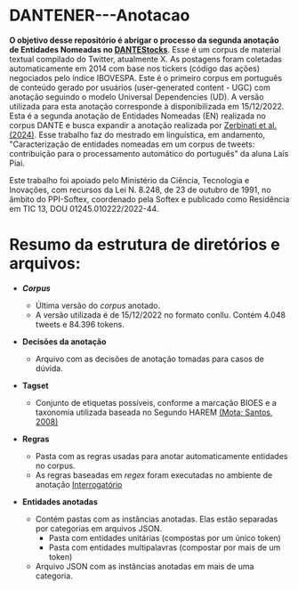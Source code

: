# DANTENER---Anotacao
**O objetivo desse repositório é abrigar o processo da segunda anotação de Entidades Nomeadas no [DANTEStocks](https://sol.sbc.org.br/index.php/stil/article/view/17813/17647)**.
Esse é um corpus de material textual compilado do Twitter, atualmente X. As postagens foram coletadas automaticamente em 2014 com base nos tickers (código das ações) negociados pelo índice IBOVESPA. Este é o primeiro corpus em português de conteúdo gerado por usuários (user-generated content - UGC) com anotação seguindo o modelo Universal Dependencies (UD). A versão utilizada para esta anotação corresponde à disponibilizada em 15/12/2022. Esta é a segunda anotação de Entidades Nomeadas (EN) realizada no corpus DANTE e busca expandir a anotação realizada por [Zerbinati et al. (2024)](https://aclanthology.org/2024.propor-1.28/). Esse trabalho faz do mestrado em linguística, em andamento, "Caracterização de entidades nomeadas em um corpus de tweets: contribuição para o processamento automático do português" da aluna Laís Piai. 

 Este trabalho foi apoiado pelo Ministério da Ciência, Tecnologia e Inovações, com recursos da Lei N. 8.248, de 23 de outubro de 1991, no âmbito do PPI-Softex, coordenado pela Softex e publicado como Residência 
 em TIC 13, DOU 01245.010222/2022-44.


# Resumo da estrutura de diretórios e arquivos:
* **_Corpus_**
  * Última versão do _corpus_ anotado.
  * A versão utilizada é de 15/12/2022 no formato conllu. Contém 4.048 tweets e 84.396 tokens.
    
* **Decisões da anotação**
  * Arquivo com as decisões de anotação tomadas para casos de dúvida.

* **Tagset**
  * Conjunto de etiquetas possíveis, conforme a marcação BIOES e a taxonomia utilizada baseada no Segundo HAREM [(Mota; Santos, 2008)](https://www.linguateca.pt/LivroSegundoHAREM/)

* **Regras**
  * Pasta com as regras usadas para anotar automaticamente entidades no corpus.
  * As regras baseadas em _regex_ foram executadas no ambiente de anotação [Interrogatório](https://github.com/alvelvis/Interrogat-rio)
    
* **Entidades anotadas**
  * Contém pastas com as instâncias anotadas. Elas estão separadas por categorias em arquivos JSON.
    * Pasta com entidades unitárias (compostas por um único token)
    * Pasta com entidades multipalavras (compostar por mais de um token)
  * Arquivo JSON com as instâncias anotadas em mais de uma categoria.



